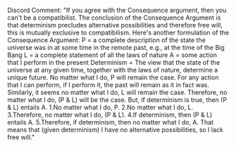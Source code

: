 


Discord Comment:
"If you agree with the Consequence argument, then you can't be a compatibilist. The conclusion of the Consequence Argument is that determinism precludes alternative possibilities and therefore free will, this is mutually exclusive to compatibilism. Here's another formulation of the Consequence Argument: P = a complete description of the state the universe was in at some time in the remote past, e.g., at the time of the Big Bang L = a complete statement of all the laws of nature A = some action that I perform in the present Determinism = The view that the state of the universe at any given time, together with the laws of nature, determine a unique future. No matter what I do, P will remain the case. For any action that I can perform, if I perform it, the past will remain as it in fact was. Similarly, it seems no matter what I do, L will remain the case. Therefore, no matter what I do, (P & L) will be the case. But, if determinism is true, then (P & L) entails A. 1.No matter what I do, P. 2.No matter what I do, L. 3.Therefore, no matter what I do, (P & L). 4.If determinism, then (P & L) entails A. 5.Therefore, if determinism, then no matter what I do, A. That means that (given determinism) I have no alternative possibilities, so I lack free will."